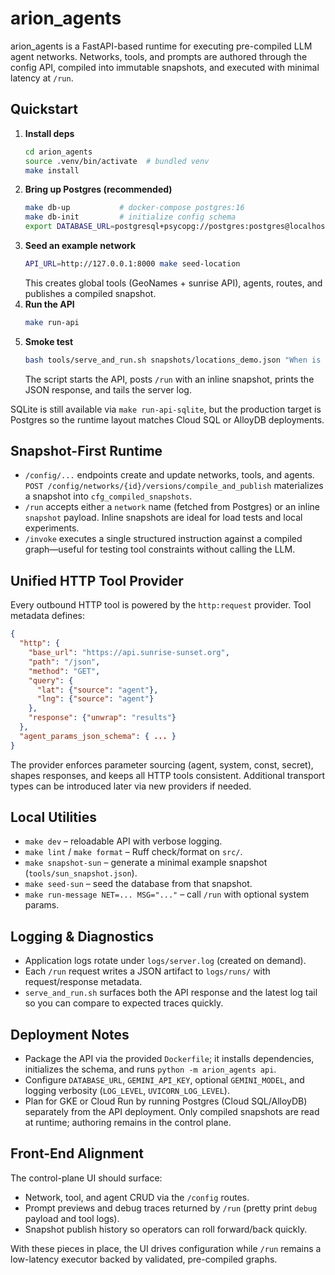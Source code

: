 # arion_agents

arion_agents is a FastAPI-based runtime for executing pre-compiled LLM agent networks. Networks, tools, and prompts are authored through the config API, compiled into immutable snapshots, and executed with minimal latency at `/run`.

## Quickstart

1. **Install deps**
   ```bash
   cd arion_agents
   source .venv/bin/activate  # bundled venv
   make install
   ```
2. **Bring up Postgres (recommended)**
   ```bash
   make db-up           # docker-compose postgres:16
   make db-init         # initialize config schema
   export DATABASE_URL=postgresql+psycopg://postgres:postgres@localhost:5432/arion_agents
   ```
3. **Seed an example network**
   ```bash
   API_URL=http://127.0.0.1:8000 make seed-location
   ```
   This creates global tools (GeoNames + sunrise API), agents, routes, and publishes a compiled snapshot.
4. **Run the API**
   ```bash
   make run-api
   ```
5. **Smoke test**
   ```bash
   bash tools/serve_and_run.sh snapshots/locations_demo.json "When is sunset in Paris?"
   ```
   The script starts the API, posts `/run` with an inline snapshot, prints the JSON response, and tails the server log.

SQLite is still available via `make run-api-sqlite`, but the production target is Postgres so the runtime layout matches Cloud SQL or AlloyDB deployments.

## Snapshot-First Runtime

- `/config/...` endpoints create and update networks, tools, and agents. `POST /config/networks/{id}/versions/compile_and_publish` materializes a snapshot into `cfg_compiled_snapshots`.
- `/run` accepts either a `network` name (fetched from Postgres) or an inline `snapshot` payload. Inline snapshots are ideal for load tests and local experiments.
- `/invoke` executes a single structured instruction against a compiled graph—useful for testing tool constraints without calling the LLM.

## Unified HTTP Tool Provider

Every outbound HTTP tool is powered by the `http:request` provider. Tool metadata defines:

```json
{
  "http": {
    "base_url": "https://api.sunrise-sunset.org",
    "path": "/json",
    "method": "GET",
    "query": {
      "lat": {"source": "agent"},
      "lng": {"source": "agent"}
    },
    "response": {"unwrap": "results"}
  },
  "agent_params_json_schema": { ... }
}
```

The provider enforces parameter sourcing (agent, system, const, secret), shapes responses, and keeps all HTTP tools consistent. Additional transport types can be introduced later via new providers if needed.

## Local Utilities

- `make dev` – reloadable API with verbose logging.
- `make lint` / `make format` – Ruff check/format on `src/`.
- `make snapshot-sun` – generate a minimal example snapshot (`tools/sun_snapshot.json`).
- `make seed-sun` – seed the database from that snapshot.
- `make run-message NET=... MSG="..."` – call `/run` with optional system params.

## Logging & Diagnostics

- Application logs rotate under `logs/server.log` (created on demand).
- Each `/run` request writes a JSON artifact to `logs/runs/` with request/response metadata.
- `serve_and_run.sh` surfaces both the API response and the latest log tail so you can compare to expected traces quickly.

## Deployment Notes

- Package the API via the provided `Dockerfile`; it installs dependencies, initializes the schema, and runs `python -m arion_agents api`.
- Configure `DATABASE_URL`, `GEMINI_API_KEY`, optional `GEMINI_MODEL`, and logging verbosity (`LOG_LEVEL`, `UVICORN_LOG_LEVEL`).
- Plan for GKE or Cloud Run by running Postgres (Cloud SQL/AlloyDB) separately from the API deployment. Only compiled snapshots are read at runtime; authoring remains in the control plane.

## Front-End Alignment

The control-plane UI should surface:
- Network, tool, and agent CRUD via the `/config` routes.
- Prompt previews and debug traces returned by `/run` (pretty print `debug` payload and tool logs).
- Snapshot publish history so operators can roll forward/back quickly.

With these pieces in place, the UI drives configuration while `/run` remains a low-latency executor backed by validated, pre-compiled graphs.
